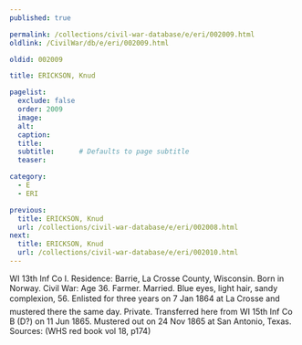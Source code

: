 ```yaml
---
published: true

permalink: /collections/civil-war-database/e/eri/002009.html
oldlink: /CivilWar/db/e/eri/002009.html

oldid: 002009

title: ERICKSON, Knud

pagelist:
  exclude: false
  order: 2009
  image: 
  alt:
  caption:
  title:
  subtitle:      # Defaults to page subtitle
  teaser:

category: 
  - E 
  - ERI

previous:
  title: ERICKSON, Knud
  url: /collections/civil-war-database/e/eri/002008.html  
next:
  title: ERICKSON, Knud
  url: /collections/civil-war-database/e/eri/002010.html   
---
```

WI 13th Inf Co I. Residence: Barrie, La Crosse County, Wisconsin. Born in Norway. Civil War: Age 36. Farmer. Married. Blue eyes, light hair, sandy complexion, 5&#146;6&#148;. Enlisted for three years on 7 Jan 1864 at La Crosse and mustered there the same day. Private. Transferred here from WI 15th Inf Co B (D?) on 11 Jun 1865. Mustered out on 24 Nov 1865 at San Antonio, Texas. Sources: (WHS red book vol 18, p174)